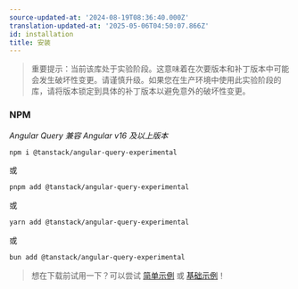 ```yaml
---
source-updated-at: '2024-08-19T08:36:40.000Z'
translation-updated-at: '2025-05-06T04:50:07.866Z'
id: installation
title: 安装
---
```


> 重要提示：当前该库处于实验阶段。这意味着在次要版本和补丁版本中可能会发生破坏性变更。请谨慎升级。如果您在生产环境中使用此实验阶段的库，请将版本锁定到具体的补丁版本以避免意外的破坏性变更。

### NPM

_Angular Query 兼容 Angular v16 及以上版本_

```bash
npm i @tanstack/angular-query-experimental
```

或

```bash
pnpm add @tanstack/angular-query-experimental
```

或

```bash
yarn add @tanstack/angular-query-experimental
```

或

```bash
bun add @tanstack/angular-query-experimental
```

> 想在下载前试用一下？可以尝试 [简单示例](../examples/simple) 或 [基础示例](../examples/basic)！
